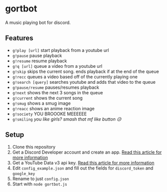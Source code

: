 # gortbot

A music playing bot for discord.

## Features

* `g!play [url]` start playback from a youtube url
* `g!pause` pause playback
* `g!resume` resume playback
* `g!q [url]` queue a video from a youtube url
* `g!skip` skips the current song. ends playback if at the end of the queue
* `g!recc` queues a video based off of the currently playing one
* `g!search [query]` searches youtube and adds that video to the queue
* `g!pause/resume`  pauses/resumes playback
* `g!next`  shows the next 3 songs in the queue
* `g!current`   shows the current song
* `g!smug`  shows a smug image
* `g!reacc`   shows an anime reaction image
* `g!society` YOU BROOOKE MEEEEEE
* `g!smiling` *you like girls? smash that mf like button 😥*

## Setup
1. Clone this repository
2. Get a Discord Developer account and create an app. [Read this article for more information](https://discord.com/developers/docs/intro)
3. Get a YouTube Data v3 api key. [Read this article for more information](https://developers.google.com/youtube/v3/getting-started)
4. Edit `config_example.json` and fill out the fields for `discord_token` and `google_key`
5. Rename to just `config.json`
6. Start with `node gortbot.js`